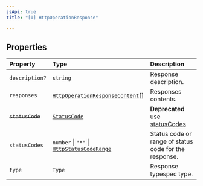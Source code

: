 ```yaml
---
jsApi: true
title: "[I] HttpOperationResponse"

---
```

## Properties

| Property | Type | Description |
| :------ | :------ | :------ |
| `description?` | `string` | Response description. |
| `responses` | [`HttpOperationResponseContent`](HttpOperationResponseContent.md)[] | Responses contents. |
| ~~`statusCode`~~ | [`StatusCode`](../type-aliases/StatusCode.md) | **Deprecated**<br />use [statusCodes](HttpOperationResponse.md) |
| `statusCodes` | `number` \| `"*"` \| [`HttpStatusCodeRange`](HttpStatusCodeRange.md) | Status code or range of status code for the response. |
| `type` | `Type` | Response typespec type. |
